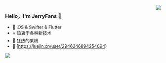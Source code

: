  <img align="right" src="https://github-readme-stats.vercel.app/api?username=JerryFans&show_icons=true&theme=default_repocard&hide_title=true" />  
 
### Hello，I'm JerryFans 👋

- :hammer: iOS & Swifter & Flutter
- :star: 热衷于各种新技术
- :apple: 狂热的果粉
- :link: [https://juejin.cn/user/2946346894254094)

<!--
**JerryFans/JerryFans** is a ✨ _special_ ✨ repository because its `README.md` (this file) appears on your GitHub profile.

Here are some ideas to get you started:

- 🔭 I’m currently working on ...
- 🌱 I’m currently learning ...
- 👯 I’m looking to collaborate on ...
- 🤔 I’m looking for help with ...
- 💬 Ask me about ...
- 📫 How to reach me: ...
- 😄 Pronouns: ...
- ⚡ Fun fact: ...
-->

 <img align="left" src="https://github-readme-stats.vercel.app/api/top-langs/?username=jerryfans&layout=compact&hide=javascript,html" />  
